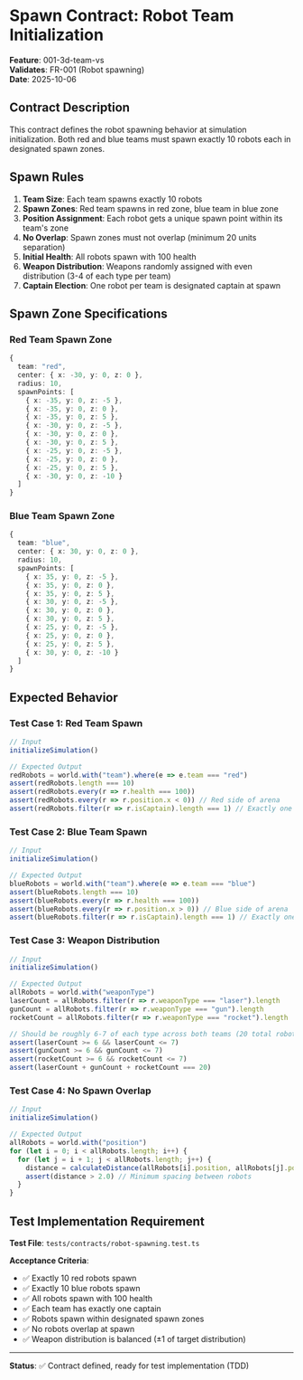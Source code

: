 # Spawn Contract: Robot Team Initialization

**Feature**: 001-3d-team-vs  
**Validates**: FR-001 (Robot spawning)  
**Date**: 2025-10-06

## Contract Description

This contract defines the robot spawning behavior at simulation initialization. Both red and blue teams must spawn exactly 10 robots each in designated spawn zones.

## Spawn Rules

1. **Team Size**: Each team spawns exactly 10 robots
2. **Spawn Zones**: Red team spawns in red zone, blue team in blue zone
3. **Position Assignment**: Each robot gets a unique spawn point within its team's zone
4. **No Overlap**: Spawn zones must not overlap (minimum 20 units separation)
5. **Initial Health**: All robots spawn with 100 health
6. **Weapon Distribution**: Weapons randomly assigned with even distribution (3-4 of each type per team)
7. **Captain Election**: One robot per team is designated captain at spawn

## Spawn Zone Specifications

### Red Team Spawn Zone

```typescript
{
  team: "red",
  center: { x: -30, y: 0, z: 0 },
  radius: 10,
  spawnPoints: [
    { x: -35, y: 0, z: -5 },
    { x: -35, y: 0, z: 0 },
    { x: -35, y: 0, z: 5 },
    { x: -30, y: 0, z: -5 },
    { x: -30, y: 0, z: 0 },
    { x: -30, y: 0, z: 5 },
    { x: -25, y: 0, z: -5 },
    { x: -25, y: 0, z: 0 },
    { x: -25, y: 0, z: 5 },
    { x: -30, y: 0, z: -10 }
  ]
}
```

### Blue Team Spawn Zone

```typescript
{
  team: "blue",
  center: { x: 30, y: 0, z: 0 },
  radius: 10,
  spawnPoints: [
    { x: 35, y: 0, z: -5 },
    { x: 35, y: 0, z: 0 },
    { x: 35, y: 0, z: 5 },
    { x: 30, y: 0, z: -5 },
    { x: 30, y: 0, z: 0 },
    { x: 30, y: 0, z: 5 },
    { x: 25, y: 0, z: -5 },
    { x: 25, y: 0, z: 0 },
    { x: 25, y: 0, z: 5 },
    { x: 30, y: 0, z: -10 }
  ]
}
```

## Expected Behavior

### Test Case 1: Red Team Spawn

```typescript
// Input
initializeSimulation()

// Expected Output
redRobots = world.with("team").where(e => e.team === "red")
assert(redRobots.length === 10)
assert(redRobots.every(r => r.health === 100))
assert(redRobots.every(r => r.position.x < 0)) // Red side of arena
assert(redRobots.filter(r => r.isCaptain).length === 1) // Exactly one captain
```

### Test Case 2: Blue Team Spawn

```typescript
// Input
initializeSimulation()

// Expected Output
blueRobots = world.with("team").where(e => e.team === "blue")
assert(blueRobots.length === 10)
assert(blueRobots.every(r => r.health === 100))
assert(blueRobots.every(r => r.position.x > 0)) // Blue side of arena
assert(blueRobots.filter(r => r.isCaptain).length === 1) // Exactly one captain
```

### Test Case 3: Weapon Distribution

```typescript
// Input
initializeSimulation()

// Expected Output
allRobots = world.with("weaponType")
laserCount = allRobots.filter(r => r.weaponType === "laser").length
gunCount = allRobots.filter(r => r.weaponType === "gun").length
rocketCount = allRobots.filter(r => r.weaponType === "rocket").length

// Should be roughly 6-7 of each type across both teams (20 total robots)
assert(laserCount >= 6 && laserCount <= 7)
assert(gunCount >= 6 && gunCount <= 7)
assert(rocketCount >= 6 && rocketCount <= 7)
assert(laserCount + gunCount + rocketCount === 20)
```

### Test Case 4: No Spawn Overlap

```typescript
// Input
initializeSimulation()

// Expected Output
allRobots = world.with("position")
for (let i = 0; i < allRobots.length; i++) {
  for (let j = i + 1; j < allRobots.length; j++) {
    distance = calculateDistance(allRobots[i].position, allRobots[j].position)
    assert(distance > 2.0) // Minimum spacing between robots
  }
}
```

## Test Implementation Requirement

**Test File**: `tests/contracts/robot-spawning.test.ts`

**Acceptance Criteria**:
- ✅ Exactly 10 red robots spawn
- ✅ Exactly 10 blue robots spawn
- ✅ All robots spawn with 100 health
- ✅ Each team has exactly one captain
- ✅ Robots spawn within designated spawn zones
- ✅ No robots overlap at spawn
- ✅ Weapon distribution is balanced (±1 of target distribution)

---

**Status**: ✅ Contract defined, ready for test implementation (TDD)
